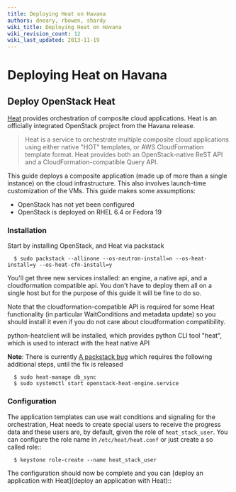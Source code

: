 ```yaml
---
title: Deploying Heat on Havana
authors: dneary, rbowen, shardy
wiki_title: Deploying Heat on Havana
wiki_revision_count: 12
wiki_last_updated: 2013-11-19
---
```


# Deploying Heat on Havana

## Deploy OpenStack Heat

[Heat](http://wiki.openstack.org/wiki/Heat) provides orchestration of composite cloud applications. Heat is an officially integrated OpenStack project from the Havana release.

> Heat is a service to orchestrate multiple composite cloud applications using either native "HOT" templates, or AWS CloudFormation template format. Heat provides both an OpenStack-native ReST API and a CloudFormation-compatible Query API.

This guide deploys a composite application (made up of more than a single instance) on the cloud infrastructure. This also involves launch-time customization of the VMs. This guide makes some assumptions:

*   OpenStack has not yet been configured
*   OpenStack is deployed on RHEL 6.4 or Fedora 19

### Installation

Start by installing OpenStack, and Heat via packstack

      $ sudo packstack --allinone --os-neutron-install=n --os-heat-install=y --os-heat-cfn-install=y

You'll get three new services installed: an engine, a native api, and a cloudformation compatible api. You don't have to deploy them all on a single host but for the purpose of this guide it will be fine to do so.

Note that the cloudformation-compatible API is required for some Heat functionality (in particular WaitConditions and metadata update) so you should install it even if you do not care about cloudformation compatibility.

python-heatclient will be installed, which provides python CLI tool "heat", which is used to interact with the heat native API

**Note**: There is currently [A packstack bug](https://bugzilla.redhat.com/show_bug.cgi?id=1007497) which requires the following additional steps, until the fix is released

      $ sudo heat-manage db_sync
      $ sudo systemctl start openstack-heat-engine.service

### Configuration

The application templates can use wait conditions and signaling for the orchestration, Heat needs to create special users to receive the progress data and these users are, by default, given the role of `heat_stack_user`. You can configure the role name in `/etc/heat/heat.conf` or just create a so called role::

      $ keystone role-create --name heat_stack_user

The configuration should now be complete and you can [deploy an application with Heat](deploy an application with Heat)::
